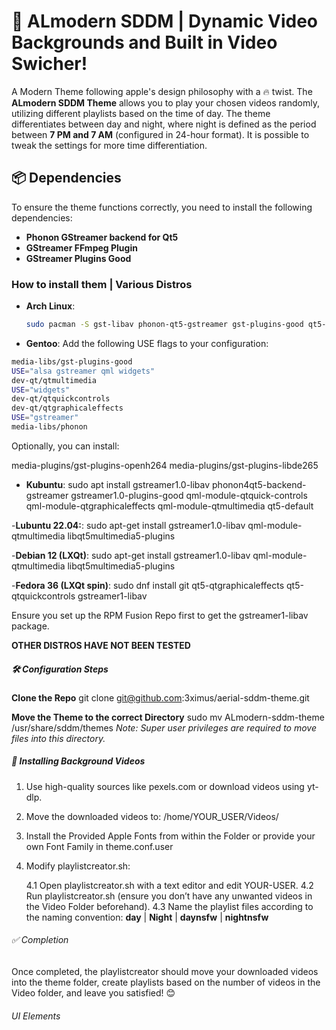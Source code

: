 # 🎨 ALmodern SDDM | Dynamic Video Backgrounds and Built in Video Swicher! 
A Modern Theme following apple's design philosophy with a 🔥 twist.
The **ALmodern SDDM Theme**  allows you to play your chosen videos randomly, utilizing different playlists based on the time of day.
The theme differentiates between day and night, where night is defined as the period between **7 PM and 7 AM** (configured in 24-hour format).
It is possible to tweak the settings for more time differentiation.

## 📦 Dependencies

To ensure the theme functions correctly, you need to install the following dependencies:

- **Phonon GStreamer backend for Qt5**
- **GStreamer FFmpeg Plugin**
- **GStreamer Plugins Good**

### How to install them | Various Distros

- **Arch Linux**:
  ```bash
  sudo pacman -S gst-libav phonon-qt5-gstreamer gst-plugins-good qt5-quickcontrols qt5-graphicaleffects qt5-multimedia
- **Gentoo**: 
  Add the following USE flags to your configuration:
```bash
media-libs/gst-plugins-good
USE="alsa gstreamer qml widgets"
dev-qt/qtmultimedia
USE="widgets"
dev-qt/qtquickcontrols
dev-qt/qtgraphicaleffects
USE="gstreamer"
media-libs/phonon
```
Optionally, you can install:

media-plugins/gst-plugins-openh264
media-plugins/gst-plugins-libde265

- **Kubuntu**: 
sudo apt install gstreamer1.0-libav phonon4qt5-backend-gstreamer gstreamer1.0-plugins-good qml-module-qtquick-controls qml-module-qtgraphicaleffects qml-module-qtmultimedia qt5-default

-**Lubuntu 22.04:**:
sudo apt-get install gstreamer1.0-libav qml-module-qtmultimedia libqt5multimedia5-plugins

-**Debian 12 (LXQt)**:
sudo apt-get install gstreamer1.0-libav qml-module-qtmultimedia libqt5multimedia5-plugins

-**Fedora 36 (LXQt spin)**:
sudo dnf install git qt5-qtgraphicaleffects qt5-qtquickcontrols gstreamer1-libav

Ensure you set up the RPM Fusion Repo first to get the gstreamer1-libav package.

**OTHER DISTROS HAVE NOT BEEN TESTED**

##### 🛠️ Configuration Steps

**Clone the Repo**
git clone git@github.com:3ximus/aerial-sddm-theme.git

**Move the Theme to the correct Directory**
sudo mv ALmodern-sddm-theme /usr/share/sddm/themes
*Note: Super user privileges are required to move files into this directory.*


##### 🎥 Installing Background Videos



1. Use high-quality sources like pexels.com or download videos using yt-dlp.

2. Move the downloaded videos to:
   /home/YOUR_USER/Videos/
3. Install the Provided Apple Fonts from within the Folder or provide your own Font Family in theme.conf.user

4. Modify playlistcreator.sh:

   4.1 Open playlistcreator.sh with a text editor and edit YOUR-USER.
   4.2 Run playlistcreator.sh (ensure you don’t have any unwanted videos in the Video Folder beforehand).
   4.3 Name the playlist files according to the naming convention:
       **day** | **Night** | **daynsfw** | **nightnsfw**
       

###### ✅ Completion

Once completed, the playlistcreator should move your downloaded videos into the theme folder, create playlists based on the number of videos in the Video folder, and leave you satisfied! 😊

###### UI Elements

